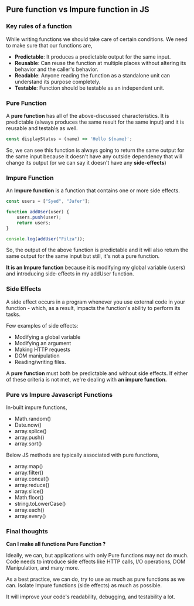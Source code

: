 ## Pure function vs Impure function in JS

### Key rules of a function

While writing functions we should take care of certain conditions. We need to make sure that our functions are, 

- **Predictable**: It produces a predictable output for the same input. 
- **Reusable**: Can reuse the function at multiple places without altering its behavior and the caller's behavior. 
- **Readable**: Anyone reading the function as a standalone unit can understand its purpose completely. 
- **Testable**: Function should be testable as an independent unit. 

### Pure Function

A **pure function** has all of the above-discussed characteristics. It is predictable (always produces the same result for the same input) and it is reusable and testable as well. 

```javascript
const displayStatus = (name) => 'Hello ${name}';
```

So, we can see this function is always going to return the same output for the same input because it doesn't have any outside dependency that will change its output (or we can say it doesn't have any **side-effects**)

### Impure Function

An **Impure function** is a function that contains one or more side effects. 

```javascript
const users = ["Syed", "Jafer"];

function addUser(user) {
    users.push(user);
    return users;
}

console.log(addUser("Filza"));

```

So, the output of the above function is predictable and it will also return the same output for the same input but still, it's not a pure function. 

**It is an Impure function** because it is modifying my global variable (users) and introducing side-effects in my addUser function. 

### Side Effects

A side effect occurs in a program whenever you use external code in your function - which, as a result, impacts the function's ability to perform its tasks. 

Few examples of side effects: 

- Modifying a global variable
- Modifying an argument
- Making HTTP requests
- DOM manipulation
- Reading/writing files. 

A **pure function** must both be predictable and without side effects. If either of these criteria is not met, we're dealing with **an impure function.**

### Pure vs Impure Javascript Functions

In-built impure functions, 

- Math.random()
- Date.now()
- array.splice()
- array.push()
- array.sort()

Below JS methods are typically associated with pure functions, 

- array.map()
- array.filter()
- array.concat()
- array.reduce()
- array.slice()
- Math.floor()
- string.toLowerCase()
- array.each()
- array.every()

### Final thoughts

**Can I make all functions Pure Function ?**

Ideally, we can, but applications with only Pure functions may not do much. Code needs to introduce side effects like HTTP calls, I/O operations, DOM Manipulation, and many more. 

As a best practice, we can do, try to use as much as pure functions as we can. Isolate Impure functions (side effects) as much as possible. 

It will improve your code's readability, debugging, and testability a lot. 